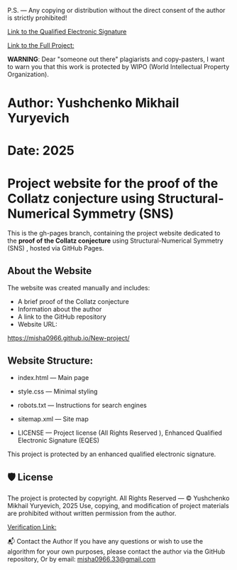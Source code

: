 P.S. — Any copying or distribution without the direct consent of the author is strictly prohibited!

[Link to the Qualified Electronic Signature](https://github.com/Misha0966/Formal-Proof-of-the-Collatz-Conjecture/blob/main/55232996-5675-4ffb-b092-fbb4f79652a2.pdf.sig)

[Link to the Full Project:](https://github.com/Misha0966/Formal-Proof-of-the-Collatz-Conjecture/blob/main/55232996-5675-4ffb-b092-fbb4f79652a2.pdf)

**WARNING**: Dear "someone out there" plagiarists and copy-pasters, I want to warn you that this work is protected by WIPO (World Intellectual Property Organization).

# Author: Yushchenko Mikhail Yuryevich  

# Date: 2025

# Project website for the proof of the Collatz conjecture using Structural-Numerical Symmetry (SNS)

This is the gh-pages branch, containing the project website dedicated to the **proof of the Collatz conjecture** using Structural-Numerical Symmetry (SNS) , hosted via GitHub Pages.

## About the Website

The website was created manually and includes:

- A brief proof of the Collatz conjecture
- Information about the author
- A link to the GitHub repository
- Website URL:

https://misha0966.github.io/New-project/

## Website Structure:

- index.html — Main page
- style.css — Minimal styling
- robots.txt — Instructions for search engines
- sitemap.xml — Site map

- LICENSE — Project license (All Rights Reserved ),  Enhanced Qualified Electronic Signature (EQES)

This project is protected by an enhanced qualified electronic signature.

## 🛡 License

The project is protected by copyright.
All Rights Reserved — © Yushchenko Mikhail Yuryevich, 2025
Use, copying, and modification of project materials are prohibited without written permission from the author.

[Verification Link:](https://github.com/Misha0966/Formal-Proof-of-the-Collatz-Conjecture/blob/main/55232996-5675-4ffb-b092-fbb4f79652a2.pdf.sig)


📬 Contact the Author
If you have any questions or wish to use the algorithm for your own purposes, please contact the author via the GitHub repository, Or by email: misha0966.33@gmail.com
